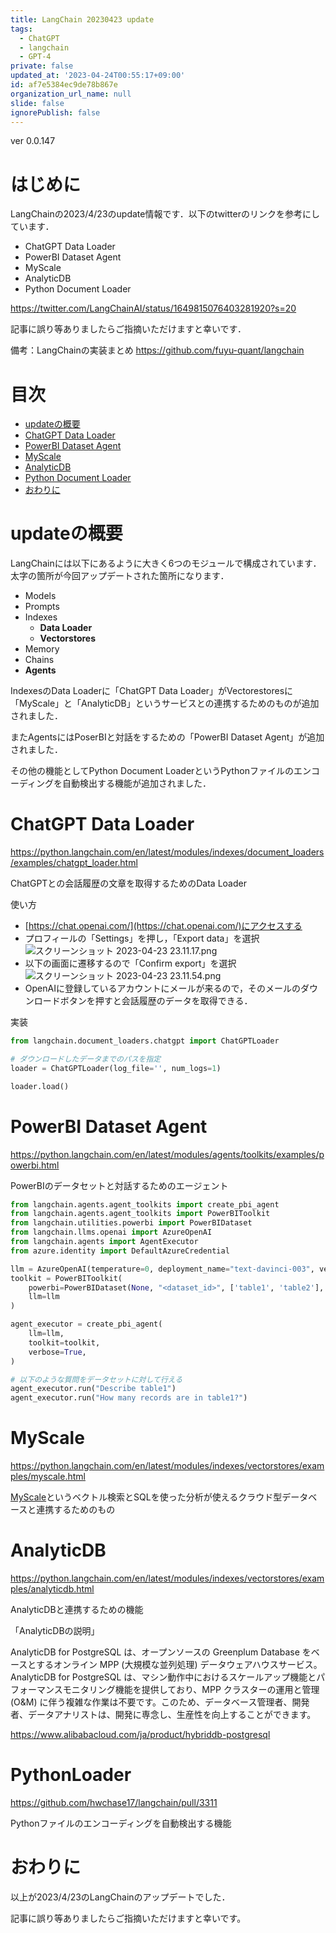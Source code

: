 ```yaml
---
title: LangChain 20230423 update
tags:
  - ChatGPT
  - langchain
  - GPT-4
private: false
updated_at: '2023-04-24T00:55:17+09:00'
id: af7e5384ec9de78b867e
organization_url_name: null
slide: false
ignorePublish: false
---
```

ver 0.0.147

# はじめに
LangChainの2023/4/23のupdate情報です．以下のtwitterのリンクを参考にしています．

- ChatGPT Data Loader
- PowerBI Dataset Agent
- MyScale
- AnalyticDB
- Python Document Loader

https://twitter.com/LangChainAI/status/1649815076403281920?s=20

記事に誤り等ありましたらご指摘いただけますと幸いです．

備考：LangChainの実装まとめ
https://github.com/fuyu-quant/langchain

# 目次
- [updateの概要](#updateの概要)
- [ChatGPT Data Loader](#chatgpt-data-loader)
- [PowerBI Dataset Agent](#powerbi-dataset-agent)
- [MyScale](#myscale)
- [AnalyticDB](#analyticdb)
- [Python Document Loader](#python-document-loader)
- [おわりに](#おわりに)

# updateの概要

LangChainには以下にあるように大きく6つのモジュールで構成されています．
太字の箇所が今回アップデートされた箇所になります．

- Models
- Prompts
- Indexes
    - **Data Loader**
    - **Vectorstores**
- Memory
- Chains
- **Agents**

IndexesのData Loaderに「ChatGPT Data Loader」がVectorestoresに「MyScale」と「AnalyticDB」というサービスとの連携するためのものが追加されました．

またAgentsにはPoserBIと対話をするための「PowerBI Dataset Agent」が追加されました．

その他の機能としてPython Document LoaderというPythonファイルのエンコーディングを自動検出する機能が追加されました．

# ChatGPT Data Loader

https://python.langchain.com/en/latest/modules/indexes/document_loaders/examples/chatgpt_loader.html

ChatGPTとの会話履歴の文章を取得するためのData Loader

使い方

- [https://chat.openai.com/](https://chat.openai.com/)にアクセスする
- プロフィールの「Settings」を押し，「Export data」を選択
![スクリーンショット 2023-04-23 23.11.17.png](https://qiita-image-store.s3.ap-northeast-1.amazonaws.com/0/529366/2d9b6067-31ca-8151-4dbe-454849e59923.png)
- 以下の画面に遷移するので「Confirm export」を選択
![スクリーンショット 2023-04-23 23.11.54.png](https://qiita-image-store.s3.ap-northeast-1.amazonaws.com/0/529366/917b6b82-b38a-055d-95b6-28235d2ce674.png)
- OpenAIに登録しているアカウントにメールが来るので，そのメールのダウンロードボタンを押すと会話履歴のデータを取得できる．

実装

```python
from langchain.document_loaders.chatgpt import ChatGPTLoader

# ダウンロードしたデータまでのパスを指定
loader = ChatGPTLoader(log_file='', num_logs=1)

loader.load()
```

# PowerBI Dataset Agent

https://python.langchain.com/en/latest/modules/agents/toolkits/examples/powerbi.html

PowerBIのデータセットと対話するためのエージェント

```python
from langchain.agents.agent_toolkits import create_pbi_agent
from langchain.agents.agent_toolkits import PowerBIToolkit
from langchain.utilities.powerbi import PowerBIDataset
from langchain.llms.openai import AzureOpenAI
from langchain.agents import AgentExecutor
from azure.identity import DefaultAzureCredential

llm = AzureOpenAI(temperature=0, deployment_name="text-davinci-003", verbose=True)
toolkit = PowerBIToolkit(
    powerbi=PowerBIDataset(None, "<dataset_id>", ['table1', 'table2'], DefaultAzureCredential()), 
    llm=llm
)

agent_executor = create_pbi_agent(
    llm=llm,
    toolkit=toolkit,
    verbose=True,
)

# 以下のような質問をデータセットに対して行える
agent_executor.run("Describe table1")
agent_executor.run("How many records are in table1?")
```

# MyScale

https://python.langchain.com/en/latest/modules/indexes/vectorstores/examples/myscale.html

[MyScale](https://myscale.com/)というベクトル検索とSQLを使った分析が使えるクラウド型データベースと連携するためのもの

# ****AnalyticDB****

https://python.langchain.com/en/latest/modules/indexes/vectorstores/examples/analyticdb.html

AnalyticDBと連携するための機能

「AnalyticDBの説明」

AnalyticDB for PostgreSQL は、オープンソースの Greenplum Database をベースとするオンライン MPP (大規模な並列処理) データウェアハウスサービス。AnalyticDB for PostgreSQL は、マシン動作中におけるスケールアップ機能とパフォーマンスモニタリング機能を提供しており、MPP クラスターの運用と管理 (O&M) に伴う複雑な作業は不要です。このため、データベース管理者、開発者、データアナリストは、開発に専念し、生産性を向上することができます。

https://www.alibabacloud.com/ja/product/hybriddb-postgresql

# PythonLoader

https://github.com/hwchase17/langchain/pull/3311

Pythonファイルのエンコーディングを自動検出する機能

# おわりに
以上が2023/4/23のLangChainのアップデートでした．

記事に誤り等ありましたらご指摘いただけますと幸いです。
